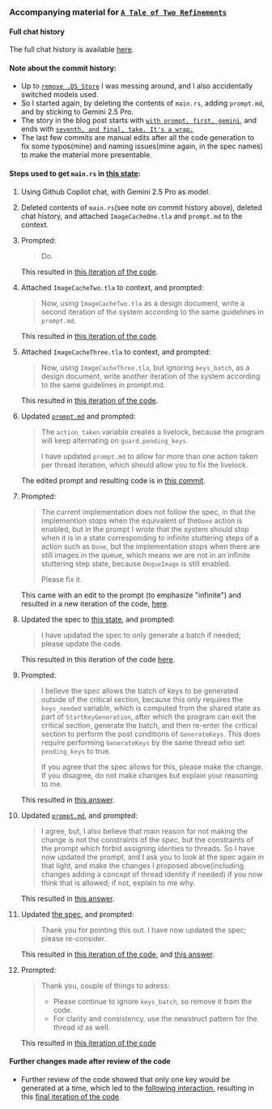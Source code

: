 ### Accompanying material for [`A Tale of Two Refinements`](https://medium.com/@polyglot_factotum/a-tale-of-two-refinements-f6cdb2a3e4d8)

#### Full chat history

The full chat history is available [here](chat_history.md).

#### Note about the commit history:

- Up to [`remove .DS_Store`](https://github.com/gterzian/_refinement/commit/af8eb1eda5f2a4f3868edfd5718254452b7a6c6a)
  I was messing around, and I also accidentally switched models used.
- So I started again, by deleting the contents of `main.rs`, adding `prompt.md`, and by sticking to Gemini 2.5 Pro.
- The story in the blog post starts with [`with prompt, first, gemini`](https://github.com/gterzian/_refinement/commit/4874109e8dcdba9605f35283ce85c497629bfa5a), and ends with [`seventh, and final, take. It's a wrap.`](https://github.com/gterzian/_refinement/commit/68666036d233045e885907f299d45c30ab10093e)
- The last few commits are manual edits after all the code generation to fix some typos(mine) and naming issues(mine again, in the spec names) to make the material more presentable.

#### Steps used to get `main.rs` in [this state](https://github.com/gterzian/_refinement/blob/68666036d233045e885907f299d45c30ab10093e/src/main.rs):

1.  Using Github Copilot chat, with Gemini 2.5 Pro as model.
2.  Deleted contents of `main.rs`(see note on commit history above), deleted chat history, and attached `ImageCacheOne.tla` and `prompt.md` to the context.
3.  Prompted: 
    > Do. 

    This resulted in [this iteration of the code](https://github.com/gterzian/_refinement/commit/4874109e8dcdba9605f35283ce85c497629bfa5a).
4.  Attached `ImageCacheTwo.tla` to context, and prompted:
    > Now, using `ImageCacheTwo.tla` as a design document, write a second iteration of the system according to the same guidelines in `prompt.md`.
    
    This resulted in [this iteration of the code](https://github.com/gterzian/_refinement/commit/967a57bb7d5738df9b9acd9bb1fc208055dd74ce).
5.  Attached `ImageCacheThree.tla` to context, and prompted:
    > Now, using `ImageCacheThree.tla`, but ignoring `keys_batch`, as a design document, write another iteration of the system according to the same guidelines in prompt.md.
    
    This resulted in [this iteration of the code](https://github.com/gterzian/_refinement/commit/de75ed47337ef1ed1fe269938da86b39eec8fefd).
6.  Updated [`prompt.md`](https://github.com/gterzian/_refinement/commit/0ad3527f2e6f007720dd6e5c86c4af8fb10b672e) and prompted:
    > The `action_taken` variable creates a livelock, because the program will keep alternating on `guard.pending_keys`.
    >
    > I have updated `prompt.md` to allow for more than one action taken per thread iteration, which should allow you to fix the livelock.
    
    The edited prompt and resulting code is in [this commit](https://github.com/gterzian/_refinement/commit/0ad3527f2e6f007720dd6e5c86c4af8fb10b672e).
7.  Prompted:
    > The current implementation does not follow the spec, in that the implemention stops when the equivalent of the`Done` action is enabled, but in the prompt I wrote that the system should stop when it is in a state corresponding to infinite stuttering steps of a action such as `Done`, but the implementation stops when there are still images in the queue, which means we are not in an infinite stuttering step state, because `DequeImage` is still enabled.
    >
    > Please fix it.
    
    This came with an edit to the prompt (to emphasize "infinite") and resulted in a new iteration of the code, [here](https://github.com/gterzian/_refinement/commit/7303a6e7326be5059aeac0d789ced46066c28d53).
8.  Updated the spec to [this state](https://github.com/gterzian/_refinement/commit/c7b02014ec3d18fdd8f8ff14dd0019001cdbbccb), and prompted:
    > I have updated the spec to only generate a batch if needed; please update the code.
    
    This resulted in this iteration of the code [here](https://github.com/gterzian/_refinement/commit/c7b02014ec3d18fdd8f8ff14dd0019001cdbbccb).
9.  Prompted:
    > I believe the spec allows the batch of keys to be generated outside of the critical section, because this only requires the `keys_needed` variable, which is computed from the shared state as part of `StartKeyGeneration`, after which the program can exit the critical section, generate the batch, and then re-enter the critical section to perform the post conditions of `GenerateKeys`. This does require performing `GenerateKeys` by the same thread who set `pending_keys` to true.
    >
    > If you agree that the spec allows for this, please make the change. If you disagree, do not make changes but explain your reasoning to me.
    
    This resulted in [this answer](https://gist.github.com/gterzian/611274c52017c7e20e9649e8088219ae).
10. Updated [`prompt.md`](https://github.com/gterzian/_refinement/blob/8889e43192bef5e70b3d0d6f35fc55af3c2b8b22/prompt.md), and prompted:
    > I agree, but, I also believe that main reason for not making the change is not the constraints of the spec, but the constraints of the prompt which forbid assigning identies to threads. So I have now updated the prompt, and I ask you to look at the spec again in that light, and make the changes I proposed above(including changes adding a concept of thread identity if needed) if you now think that is allowed; if not, explain to me why.
    
    This resulted in [this answer](https://gist.github.com/gterzian/0e1eb20a20a9a6e452683a4fea84ea63).
11. Updated [the spec](https://github.com/gterzian/_refinement/commit/8889e43192bef5e70b3d0d6f35fc55af3c2b8b22#diff-82972e806b99062c2fc570e87ea9663e6e5fa6d36369c199040dcb021c82527a), and prompted:
    > Thank you for pointing this out. I have now updated the spec; please re-consider.
    
    This resulted in [this iteration of the code](https://github.com/gterzian/_refinement/commit/8889e43192bef5e70b3d0d6f35fc55af3c2b8b22#diff-82972e806b99062c2fc570e87ea9663e6e5fa6d36369c199040dcb021c82527a), and [this answer](https://gist.github.com/gterzian/414ba8a3e88401e2f438214b0180ffae).
12. Prompted:
    > Thank you, couple of things to adress:
    >
    > - Please continue to ignore `keys_batch`, so remove it from the code.
    > - For clarity and consistency, use the newstruct pattern for the thread id as well.
    
    This resulted in [this iteration of the code](https://github.com/gterzian/_refinement/commit/68666036d233045e885907f299d45c30ab10093e)

#### Further changes made after review of the code
- Further review of the code showed that only one key would be generated at a time, which led to the [following interaction](https://gist.github.com/gterzian/79a3c9ee6f306a067583bcbf00e9354c), resulting in this [final iteration of the code](https://github.com/gterzian/_refinement/blob/9d70e8ca8087ac38b66bfa598de5272151656fef/src/main.rs). 
